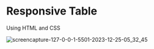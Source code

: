 # Responsive Table
Using HTML and CSS

![screencapture-127-0-0-1-5501-2023-12-25-05_32_45](https://github.com/anjanadave/Responsive-Table/assets/138798176/13d088da-3555-4c23-bd14-54ef9a25329e)
